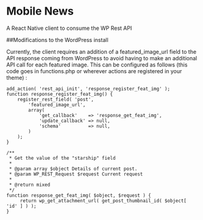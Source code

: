 # Mobile News
A React Native client to consume the WP Rest API


##Modifications to the WordPress install

Currently, the client requires an addition of a featured_image_url field to the API response coming from WordPress to avoid having to make an additional API call for each featured image.  This can be configured as follows (this code goes in functions.php or wherever actions are registered in your theme) :

```
add_action( 'rest_api_init', 'response_register_feat_img' );
function response_register_feat_img() {
    register_rest_field( 'post',
        'featured_image_url',
        array(
            'get_callback'    => 'response_get_feat_img',
            'update_callback' => null,
            'schema'          => null,
        )
    );
}

/**
 * Get the value of the "starship" field
 *
 * @param array $object Details of current post.
 * @param WP_REST_Request $request Current request
 *
 * @return mixed
 */
function response_get_feat_img( $object, $request ) {
     return wp_get_attachment_url( get_post_thumbnail_id( $object[ 'id' ] ) );
}
```
